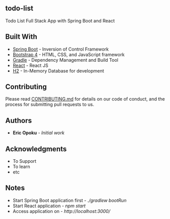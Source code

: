 ## todo-list
Todo List Full Stack App with Spring Boot and React

## Built With

* [Spring Boot](https://projects.spring.io/spring-boot/) - Inversion of Control Framework
* [Bootstrap 4](http://getbootstrap.com/) - HTML, CSS, and JavaScript framework
* [Gradle](https://gradle.org/) - Dependency Management and Build Tool
* [React](https://reactjs.org/) - React JS
* [H2](http://www.h2database.com/) - In-Memory Database for development

## Contributing
Please read [CONTRIBUTING.md](https://gist.github.com/PurpleBooth/b24679402957c63ec426) 
for details on our code of conduct, and the process for submitting pull requests to us.

## Authors

* **Eric Opoku** - *Initial work* 

## Acknowledgments

* To Support
* To learn
* etc


## Notes

* Start Spring Boot application first - *./gradlew bootRun*
* Start React application - *npm start*
* Access application on - *http://localhost:3000/*